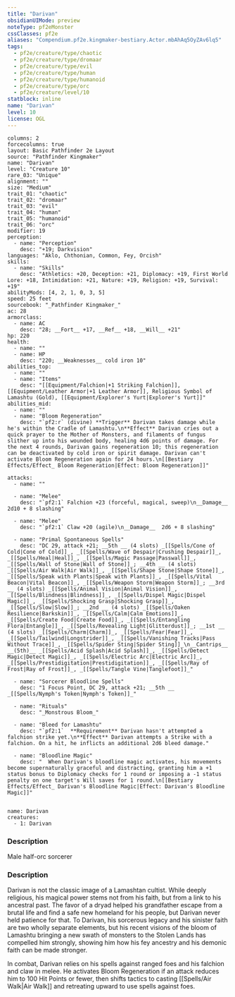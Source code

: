 ```yaml
---
title: "Darivan"
obsidianUIMode: preview
noteType: pf2eMonster
cssClasses: pf2e
aliases: "Compendium.pf2e.kingmaker-bestiary.Actor.mbAhAq5OyZAv6lq5" 
tags:
  - pf2e/creature/type/chaotic
  - pf2e/creature/type/dromaar
  - pf2e/creature/type/evil
  - pf2e/creature/type/human
  - pf2e/creature/type/humanoid
  - pf2e/creature/type/orc
  - pf2e/creature/level/10
statblock: inline
name: "Darivan"
level: 10
license: OGL
---
```


```statblock
columns: 2
forcecolumns: true
layout: Basic Pathfinder 2e Layout
source: "Pathfinder Kingmaker"
name: "Darivan"
level: "Creature 10"
rare_03: "Unique"
alignment: ""
size: "Medium"
trait_01: "chaotic"
trait_02: "dromaar"
trait_03: "evil"
trait_04: "human"
trait_05: "humanoid"
trait_06: "orc"
modifier: 19
perception:
  - name: "Perception"
    desc: "+19; Darkvision"
languages: "Aklo, Chthonian, Common, Fey, Orcish"
skills:
  - name: "Skills"
    desc: "Athletics: +20, Deception: +21, Diplomacy: +19, First World Lore: +18, Intimidation: +21, Nature: +19, Religion: +19, Survival: +19"
abilityMods: [4, 2, 1, 0, 3, 5]
speed: 25 feet
sourcebook: "_Pathfinder Kingmaker_"
ac: 28
armorclass:
  - name: AC
    desc: "28; __Fort__ +17, __Ref__ +18, __Will__ +21"
hp: 220
health:
  - name: ""
  - name: HP
    desc: "220; __Weaknesses__ cold iron 10"
abilities_top:
  - name: ""
  - name: "Items"
    desc: "[[Equipment/Falchion|+1 Striking Falchion]], [[Equipment/Leather Armor|+1 Leather Armor]], Religious Symbol of Lamashtu (Gold), [[Equipment/Explorer's Yurt|Explorer's Yurt]]"
abilities_mid:
  - name: ""
  - name: "Bloom Regeneration"
    desc: "`pf2:r` (divine) **Trigger** Darivan takes damage while he's within the Cradle of Lamashtu.\n**Effect** Darivan cries out a quick prayer to the Mother of Monsters, and filaments of fungus slither up into his wounded body, healing 4d6 points of damage. For the next 4 rounds, Darivan gains regeneration 10; this regeneration can be deactivated by cold iron or spirit damage. Darivan can't activate Bloom Regeneration again for 24 hours.\n[[Bestiary Effects/Effect_ Bloom Regeneration|Effect: Bloom Regeneration]]"

attacks:
  - name: ""

  - name: "Melee"
    desc: "`pf2:1` Falchion +23 (forceful, magical, sweep)\n__Damage__  2d10 + 8 slashing"

  - name: "Melee"
    desc: "`pf2:1` Claw +20 (agile)\n__Damage__  2d6 + 8 slashing"

  - name: "Primal Spontaneous Spells"
    desc: "DC 29, attack +21; __5th __ (4 slots) _[[Spells/Cone of Cold|Cone of Cold]]_, _[[Spells/Wave of Despair|Crushing Despair]]_, _[[Spells/Heal|Heal]]_, _[[Spells/Magic Passage|Passwall]]_, _[[Spells/Wall of Stone|Wall of Stone]]_; __4th __ (4 slots) _[[Spells/Air Walk|Air Walk]]_, _[[Spells/Shape Stone|Shape Stone]]_, _[[Spells/Speak with Plants|Speak with Plants]]_, _[[Spells/Vital Beacon|Vital Beacon]]_, _[[Spells/Weapon Storm|Weapon Storm]]_; __3rd __ (4 slots) _[[Spells/Animal Vision|Animal Vision]]_, _[[Spells/Blindness|Blindness]]_, _[[Spells/Dispel Magic|Dispel Magic]]_, _[[Spells/Shocking Grasp|Shocking Grasp]]_, _[[Spells/Slow|Slow]]_; __2nd __ (4 slots) _[[Spells/Oaken Resilience|Barkskin]]_, _[[Spells/Calm|Calm Emotions]]_, _[[Spells/Create Food|Create Food]]_, _[[Spells/Entangling Flora|Entangle]]_, _[[Spells/Revealing Light|Glitterdust]]_; __1st __ (4 slots) _[[Spells/Charm|Charm]]_, _[[Spells/Fear|Fear]]_, _[[Spells/Tailwind|Longstrider]]_, _[[Spells/Vanishing Tracks|Pass Without Trace]]_, _[[Spells/Spider Sting|Spider Sting]]_\n__Cantrips__  __(5th)__ _[[Spells/Acid Splash|Acid Splash]]_, _[[Spells/Detect Magic|Detect Magic]]_, _[[Spells/Electric Arc|Electric Arc]]_, _[[Spells/Prestidigitation|Prestidigitation]]_, _[[Spells/Ray of Frost|Ray of Frost]]_, _[[Spells/Tangle Vine|Tanglefoot]]_"

  - name: "Sorcerer Bloodline Spells"
    desc: "1 Focus Point, DC 29, attack +21; __5th __  _[[Spells/Nymph's Token|Nymph's Token]]_"

  - name: "Rituals"
    desc: "_Monstrous Bloom_"

  - name: "Bleed for Lamashtu"
    desc: "`pf2:1`  **Requirement** Darivan hasn't attempted a falchion strike yet.\n**Effect** Darivan attempts a Strike with a falchion. On a hit, he inflicts an additional 2d6 bleed damage."

  - name: "Bloodline Magic"
    desc: "  When Darivan's bloodline magic activates, his movements become supernaturally graceful and distracting, granting him a +1 status bonus to Diplomacy checks for 1 round or imposing a -1 status penalty on one target's Will saves for 1 round.\n[[Bestiary Effects/Effect_ Darivan's Bloodline Magic|Effect: Darivan's Bloodline Magic]]"
 
```

```encounter-table
name: Darivan
creatures:
  - 1: Darivan
```
### Description
Male half-orc sorcerer

### Description
Darivan is not the classic image of a Lamashtan cultist. While deeply religious, his magical power stems not from his faith, but from a link to his ancestral past. The favor of a dryad helped his grandfather escape from a brutal life and find a safe new homeland for his people, but Darivan never held patience for that. To Darivan, his sorcerous legacy and his sinister faith are two wholly separate elements, but his recent visions of the bloom of Lamashtu bringing a new swath of monsters to the Stolen Lands has compelled him strongly, showing him how his fey ancestry and his demonic faith can be made stronger.

In combat, Darivan relies on his spells against ranged foes and his falchion and claw in melee. He activates Bloom Regeneration if an attack reduces him to 100 Hit Points or fewer, then shifts tactics to casting [[Spells/Air Walk|Air Walk]] and retreating upward to use spells against foes.
